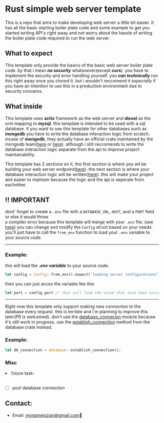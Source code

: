 # Rust simple web server template
This is a repo that aims to make developing web server a little bit easier. It has all the basic starting boiler plate code
and some example to get you started writing API's right away and not worry about the hassle of writing the boiler plate code
required to run the web server. 

## What to expect
This template only provide the basics of the basic web server boiler plate code. by that i mean  *__no security__* whatsoever(except __cors__).
you have to implement the security and error handling yourself. you *__can technically__* run this  right away
once you cloned it. but i wouldn't reccomend it *especially* if you have an intention to use this in a production environment 
due to security concerns.

## What inside 
This template uses __actix__ framework as the web server and __diesel__ as the orm mapping to  __mysql__. this template is intended
to be used with a sql database. if you want to use this template for other databases such as __mongodb__ you have to write
the database interaction logic from scratch. incase of __mongodb__, they actually have an official crate maintained by the 
mongodb team([here](https://crates.io/crates/mongodb) or [here](https://docs.rs/mongodb/2.2.2/mongodb/)). although i still reccomends
to write the database interaction logic separate from the api to improve project maintainability.


This template has 2 sections on it, the first section is where you wil be building your web server endpoint([here](https://github.com/zian546/web-server-rust-backbone/tree/main/API)).
the next section is where your database interaction logic will be written([here](https://github.com/zian546/web-server-rust-backbone/tree/main/database/src)). this will make your project alot easier to maintain
because the logic and the api is seperate from eachother.

## :bangbang: IMPORTANT

dont' forget to create a ```.env``` file with a ```DATABASE_URL```, ```HOST```, and a ```PORT``` field or else it would throw  
a compiler error because this template will merge with your ```.env``` file. (see [here](https://github.com/zian546/web-server-rust-backbone/blob/main/API/src/server_config/mod.rs))
you can change and modify the ```Config``` struct based on your needs. you'll just have to call the ```from_env``` function 
to load your ```.env``` variable to your source code.

---
### Example:
this will load the *__.env variable__* to your source code.
```rust
let config = Config::from_env().expect("loading server configurations");
```
then you can just acces the variable like this
```rust
let port = config.port // this will load the value that have been assigned to the PORT variable in the .env file
```
---

Right now this template only support making new connection to the database every *request*. this is terrible and i'm planning
to improve this later(PR is welcomed). don't use the [database_connecion](https://github.com/zian546/web-server-rust-backbone/blob/main/API/src/database_connection/mod.rs) module because it's still work in progress.
use the [establish_connection](https://github.com/zian546/web-server-rust-backbone/blob/main/database/src/lib.rs) method from the database crate instead.
### Example:
```rust
let db_connection = database::establish_connection();
```

### Misc
<li>future task:</li><br/>

- [ ] pool database connection

## Contact:
- Email: <mynameiszian@gmail.com>:email:

  


